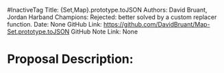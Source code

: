 #InactiveTag
Title: {Set,Map}.prototype.toJSON
Authors: David Bruant, Jordan Harband
Champions: Rejected: better solved by a custom replacer function.
Date: None
GitHub Link: https://github.com/DavidBruant/Map-Set.prototype.toJSON
GitHub Note Link: None

# Proposal Description:
